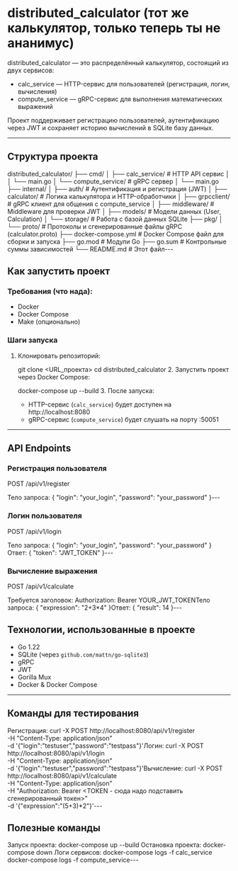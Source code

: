 # distributed_calculator (тот же калькулятор, только теперь ты не ананимус)

distributed_calculator — это распределённый калькулятор, состоящий из двух сервисов:
- calc_service — HTTP-сервис для пользователей (регистрация, логин, вычисления)
- compute_service — gRPC-сервис для выполнения математических выражений

Проект поддерживает регистрацию пользователей, аутентификацию через JWT и сохраняет историю вычислений в SQLite базу данных.

---

## Структура проекта
distributed_calculator/
├── cmd/
│   ├── calc_service/        # HTTP API сервис
│   │   └── main.go
│   └── compute_service/     # gRPC сервер
│       └── main.go
├── internal/
│   ├── auth/                # Аутентификация и регистрация (JWT)
│   ├── calculator/          # Логика калькулятора и HTTP-обработчики
│   ├── grpcclient/          # gRPC клиент для общения с compute_service
│   ├── middleware/          # Middleware для проверки JWT
│   ├── models/              # Модели данных (User, Calculation)
│   └── storage/             # Работа с базой данных SQLite
├── pkg/
│   └── proto/               # Протоколы и сгенерированные файлы gRPC (calculator.proto)
├── docker-compose.yml       # Docker Compose файл для сборки и запуска
├── go.mod                   # Модули Go
├── go.sum                   # Контрольные суммы зависимостей
└── README.md                # Этот файл---

## Как запустить проект

### Требования (что нада):

- Docker
- Docker Compose
- Make (опционально)

### Шаги запуска

1. Клонировать репозиторий:
  
   git clone <URL_проекта>
   cd distributed_calculator
   2. Запустить проект через Docker Compose:
  
   docker-compose up --build
   3. После запуска:
   - HTTP-сервис (`calc_service`) будет доступен на http://localhost:8080
   - gRPC-сервис (`compute_service`) будет слушать на порту :50051

---

## API Endpoints

### Регистрация пользователя

POST /api/v1/register

Тело запроса:
{
  "login": "your_login",
  "password": "your_password"
}---

### Логин пользователя

POST /api/v1/login

Тело запроса:
{
  "login": "your_login",
  "password": "your_password"
}Ответ:
{
  "token": "JWT_TOKEN"
}---

### Вычисление выражения

POST /api/v1/calculate

Требуется заголовок:
Authorization: Bearer YOUR_JWT_TOKENТело запроса:
{
  "expression": "2+3*4"
}Ответ:
{
  "result": 14
}---

## Технологии, использованные в проекте

- Go 1.22
- SQLite (через `github.com/mattn/go-sqlite3`)
- gRPC
- JWT
- Gorilla Mux
- Docker & Docker Compose

---

## Команды для тестирования

Регистрация:
curl -X POST http://localhost:8080/api/v1/register \
-H "Content-Type: application/json" \
-d '{"login":"testuser","password":"testpass"}'Логин:
curl -X POST http://localhost:8080/api/v1/login \
-H "Content-Type: application/json" \
-d '{"login":"testuser","password":"testpass"}'Вычисление:
curl -X POST http://localhost:8080/api/v1/calculate \
-H "Content-Type: application/json" \
-H "Authorization: Bearer <TOKEN - сюда надо подставить сгенерированный токен>" \
-d '{"expression":"(5+3)*2"}'---

## Полезные команды

Запуск проекта:
docker-compose up --build
Остановка проекта:
docker-compose down
Логи сервисов:
docker-compose logs -f calc_service
docker-compose logs -f compute_service---


